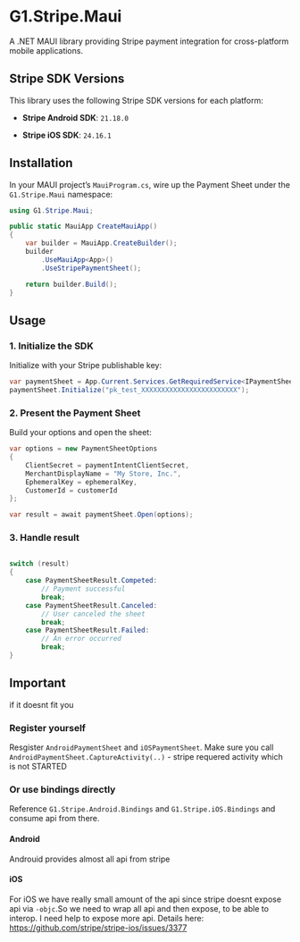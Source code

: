 # G1.Stripe.Maui

A .NET MAUI library providing Stripe payment integration for cross-platform mobile applications.

## Stripe SDK Versions

This library uses the following Stripe SDK versions for each platform:

- **Stripe Android SDK**: `21.18.0`

- **Stripe iOS SDK**: `24.16.1`

## Installation
In your MAUI project’s `MauiProgram.cs`, wire up the Payment Sheet under the `G1.Stripe.Maui` namespace:
   ```csharp
   using G1.Stripe.Maui;

   public static MauiApp CreateMauiApp()
   {
       var builder = MauiApp.CreateBuilder();
       builder
           .UseMauiApp<App>()
           .UseStripePaymentSheet();

       return builder.Build();
   }
   ```

## Usage

### 1. Initialize the SDK
Initialize with your Stripe publishable key:
```csharp
var paymentSheet = App.Current.Services.GetRequiredService<IPaymentSheet>();
paymentSheet.Initialize("pk_test_XXXXXXXXXXXXXXXXXXXXXXXX");
```
### 2. Present the Payment Sheet

Build your options and open the sheet:

```csharp
var options = new PaymentSheetOptions
{
    ClientSecret = paymentIntentClientSecret,
    MerchantDisplayName = "My Store, Inc.",
    EphemeralKey = ephemeralKey,
    CustomerId = customerId
};

var result = await paymentSheet.Open(options);
```
### 3. Handle result

```csharp

switch (result)
{
    case PaymentSheetResult.Competed:
        // Payment successful
        break;
    case PaymentSheetResult.Canceled:
        // User canceled the sheet
        break;
    case PaymentSheetResult.Failed:
        // An error occurred
        break;
}
```

## Important
if it doesnt fit you
### Register yourself
Resgister `AndroidPaymentSheet` and `iOSPaymentSheet`. Make sure you call `AndroidPaymentSheet.CaptureActivity(..)` - stripe requered activity which is not STARTED

### Or use bindings directly
Reference `G1.Stripe.Android.Bindings` and `G1.Stripe.iOS.Bindings` and consume api from there.
#### Android
Androuid provides almost all api from stripe
#### iOS
For iOS we have really small amount of the api since stripe doesnt expose api via `-objc`.So we need to wrap all api and then expose, to be able to interop. I need help to expose more api. Details here: https://github.com/stripe/stripe-ios/issues/3377

